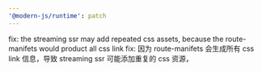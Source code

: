 ```yaml
---
'@modern-js/runtime': patch
---
```


fix: the streaming ssr may add repeated css assets, because the route-manifets would product all css link
fix: 因为 route-manifets 会生成所有 css link 信息，导致 streaming ssr 可能添加重复的 css 资源，

